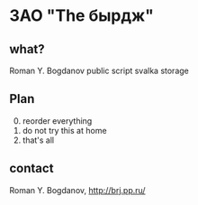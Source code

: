 ЗАО "The бырдж"
===============

## what?
Roman Y. Bogdanov public script svalka storage

## Plan
0. reorder everything
1. do not try this at home
2. that's all

## contact
Roman Y. Bogdanov, http://brj.pp.ru/
